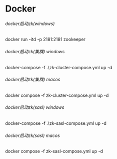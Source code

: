 # Docker
###### docker启动zk(windows)
docker run -itd -p 2181:2181 zookeeper

###### docker启动zk(集群) windows
docker-compose -f .\zk-cluster-compose.yml up -d
###### docker启动zk(集群) macos
docker compose -f zk-cluster-compose.yml up -d

###### docker启动zk(sasl) windows
docker-compose -f .\zk-sasl-compose.yml up -d
###### docker启动zk(sasl) macos
docker compose -f zk-sasl-compose.yml up -d